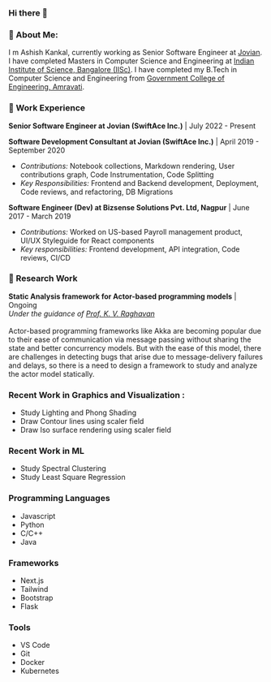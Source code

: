### Hi there 👋

### 🙂 About Me:
I m Ashish Kankal, currently working as Senior Software Engineer at [Jovian](https://www.jovian.com). I have completed Masters in Computer Science and Engineering at [Indian Institute of Science, Bangalore (IISc)](https://www.iisc.ac.in/). I have completed my B.Tech in Computer Science and Engineering from [Government College of Engineering, Amravati](https://gcoea.ac.in/).

### 💼 Work Experience

**Senior Software Engineer at Jovian (SwiftAce Inc.)** | July 2022 - Present <br/>

**Software Development Consultant at Jovian (SwiftAce Inc.)** | April 2019 - September 2020 <br/>
- *Contributions:* Notebook collections, Markdown rendering, User contributions graph, Code Instrumentation, Code Splitting <br/>
- *Key Responsibilities:* Frontend and Backend development, Deployment, Code reviews, and refactoring, DB Migrations

**Software Engineer (Dev) at Bizsense Solutions Pvt. Ltd, Nagpur** | June 2017 - March 2019 <br/>
- *Contributions:* Worked on US-based Payroll management product, UI/UX Styleguide for React components <br/>
- *Key responsibilities:* Frontend development, API integration, Code reviews, CI/CD

### 🔎 Research Work
**Static Analysis framework for Actor-based programming models** | Ongoing <br/>
*Under the guidance of [Prof. K. V. Raghavan](https://www.csa.iisc.ac.in/~raghavan/)* <br/><br/>
Actor-based programming frameworks like Akka are becoming popular due to their ease of communication via message passing without sharing the state and better concurrency models. But with the ease of this model, there are challenges in detecting bugs that arise due to message-delivery failures and delays, so there is a need to design a framework to study and analyze the actor model statically.

### Recent Work in Graphics and Visualization :
- Study Lighting and Phong Shading
- Draw Contour lines using scaler field
- Draw Iso surface rendering using scaler field

### Recent Work in ML
- Study Spectral Clustering
- Study Least Square Regression

### Programming Languages
- Javascript
- Python
- C/C++
- Java

### Frameworks
- Next.js
- Tailwind
- Bootstrap
- Flask

### Tools
- VS Code
- Git
- Docker
- Kubernetes
